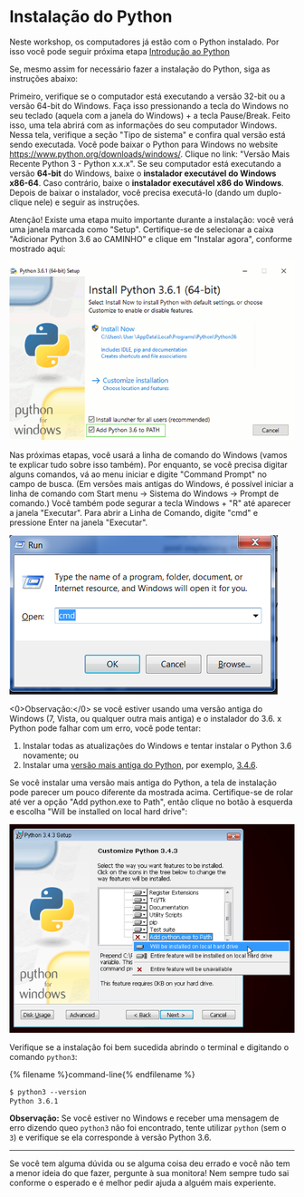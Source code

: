 # Instalação do Python

Neste workshop, os computadores já estão com o Python instalado. Por isso você pode seguir próxima etapa [Introdução ao Python](../python_introduction/README.md)

Se, mesmo assim for necessário fazer a instalação do Python, siga as instruções abaixo:

<!--sec data-title="Install Python: Windows" data-id="python_windows" data-collapse=true ces-->

Primeiro, verifique se o computador está executando a versão 32-bit ou a versão 64-bit do Windows. Faça isso pressionando a tecla do Windows no seu teclado (aquela com a janela do Windows) + a tecla Pause/Break. Feito isso, uma tela abrirá com as informações do seu computador Windows. Nessa tela, verifique a seção "Tipo de sistema" e confira qual versão está sendo executada. Você pode baixar o Python para Windows no website https://www.python.org/downloads/windows/. Clique no link: "Versão Mais Recente Python 3 - Python x.x.x". Se seu computador está executando a versão **64-bit** do Windows, baixe o **instalador executável do Windows x86-64**. Caso contrário, baixe o **instalador executável x86 do Windows**. Depois de baixar o instalador, você precisa executá-lo (dando um duplo-clique nele) e seguir as instruções.

Atenção! Existe uma etapa muito importante durante a instalação: você verá uma janela marcada como "Setup". Certifique-se de selecionar a caixa "Adicionar Python 3.6 ao CAMINHO" e clique em "Instalar agora", conforme mostrado aqui:

![Não se esqueça de adicionar o Python ao Path](../python_installation/images/python-installation-options.png)

Nas próximas etapas, você usará a linha de comando do Windows (vamos te explicar tudo sobre isso também). Por enquanto, se você precisa digitar alguns comandos, vá ao menu iniciar e digite "Command Prompt" no campo de busca. (Em versões mais antigas do Windows, é possível iniciar a linha de comando com Start menu → Sistema do Windows → Prompt de comando.) Você também pode segurar a tecla Windows + "R" até aparecer a janela "Executar". Para abrir a Linha de Comando, digite "cmd" e pressione Enter na janela "Executar".

![Digite "cmd" na janela "Run"](../python_installation/images/windows-plus-r.png)

<0>Observação:</0> se você estiver usando uma versão antiga do Windows (7, Vista, ou qualquer outra mais antiga) e o instalador do 3.6. x Python pode falhar com um erro, você pode tentar:

1. Instalar todas as atualizações do Windows e tentar instalar o Python 3.6 novamente; ou
2. Instalar uma [versão mais antiga do Python](https://www.python.org/downloads/windows/), por exemplo, [3.4.6](https://www.python.org/downloads/release/python-346/).

Se você instalar uma versão mais antiga do Python, a tela de instalação pode parecer um pouco diferente da mostrada acima. Certifique-se de rolar até ver a opção "Add python.exe to Path", então clique no botão à esquerda e escolha "Will be installed on local hard drive":

![Adicionar o Python ao PATH, versões mais antigas](../python_installation/images/add_python_to_windows_path.png)

<!--endsec-->

Verifique se a instalação foi bem sucedida abrindo o terminal e digitando o comando `python3`:

{% filename %}command-line{% endfilename %}

    $ python3 --version
    Python 3.6.1


**Observação:** Se você estiver no Windows e receber uma mensagem de erro dizendo queo `python3` não foi encontrado, tente utilizar `python` (sem o `3`) e verifique se ela corresponde à versão Python 3.6.

* * *

Se você tem alguma dúvida ou se alguma coisa deu errado e você não tem a menor ideia do que fazer, pergunte à sua monitora! Nem sempre tudo sai conforme o esperado e é melhor pedir ajuda a alguém mais experiente.
